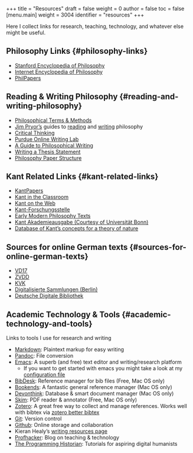 +++
title = "Resources"
draft = false
weight = 0
author = false
toc = false
[menu.main]
  weight = 3004
  identifier = "resources"
+++

Here I collect links for research, teaching, technology, and whatever else might be useful.


## Philosophy Links {#philosophy-links}

-   [Stanford Encyclopedia of Philosophy](http://plato.stanford.edu)
-   [Internet Encyclopedia of Philosophy](http://www.iep.utm.edu/)
-   [PhilPapers](http://philpapers.org)


## Reading & Writing Philosophy {#reading-and-writing-philosophy}

-   [Philosophical Terms & Methods](http://www.jimpryor.net/teaching/vocab/index.html)
-   [Jim Pryor&rsquo;s](http://www.jimpryor.net) guides to [reading](http://www.jimpryor.net/teaching/guidelines/reading.html) and [writing](http://www.jimpryor.net/teaching/guidelines/writing.html) philosophy
-   [Critical Thinking](http://philosophy.hku.hk/think/)
-   [Purdue Online Writing Lab](http://owl.english.purdue.edu/owl/)
-   [A Guide to Philosophical Writing](http://writingproject.fas.harvard.edu/files/hwp/files/philosophical%5Fwriting.pdf)
-   [Writing a Thesis Statement](https://www.dropbox.com/s/lyods0bt22x8u6l/ThesisOverview.pdf?dl=0)
-   [Philosophy Paper Structure](https://www.dropbox.com/s/eaggc570nfu6nqa/PaperStructure.pdf?dl=0)


## Kant Related Links {#kant-related-links}

-   [KantPapers](http://kantpapers.org)
-   [Kant in the Classroom](http://www.manchester.edu/kant/Home/index.htm)
-   [Kant on the Web](http://staffweb.hkbu.edu.hk/ppp/Kant.html)
-   [Kant-Forschungsstelle](http://www.kant.uni-mainz.de/Welcome.html)
-   [Early Modern Philosophy Texts](http://earlymoderntexts.com)
-   [Kant
    Akademieausgabe (Courtesy of Universität Bonn)](https://korpora.zim.uni-duisburg-essen.de/Kant/verzeichnisse-gesamt.html)
-   [Database of Kant&rsquo;s concepts for a theory of nature](http://knb.mpiwg-berlin.mpg.de/kant/home)


## Sources for online German texts {#sources-for-online-german-texts}

-   [VD17](http://gso.gbv.de/DB=1.28/SET=1/TTL=1/)
-   [ZVDD](http://www.zvdd.de/startseite/)
-   [KVK](http://kvk.bibliothek.kit.edu/?digitalOnly=0&embedFulltitle=0&newTab=0)
-   [Digitalisierte
    Sammlungen (Berlin)](http://digital-beta.staatsbibliothek-berlin.de)
-   [Deutsche Digitale Bibliothek](https://www.deutsche-digitale-bibliothek.de)


## Academic Technology & Tools {#academic-technology-and-tools}

Links to tools I use for research and writing

-   [Markdown](http://daringfireball.net/projects/markdown/): Plaintext markup for easy writing
-   [Pandoc](http://johnmacfarlane.net/pandoc/index.html): File conversion
-   [Emacs](https://www.gnu.org/software/emacs/): A superb (and free) text editor and writing/research platform
    -   If you want to get started with emacs you might take a look at my [configuration file](https://github.com/mclear-tools/dotemacs/blob/master/config.org)
-   [BibDesk](http://bibdesk.sourceforge.net): Reference manager for bib files (Free, Mac OS only)
-   [Bookends](https://www.sonnysoftware.com): A fantastic general reference manager (Mac OS only)
-   [Devonthink](https://www.devontechnologies.com): Database & smart document manager (Mac OS only)
-   [Skim](http://skim-app.sourceforge.net): PDF reader & annotator (Free, Mac OS only)
-   [Zotero](https://www.zotero.org): A great free way to collect and manage references. Works well with bibtex via [zotero better bibtex](https://github.com/retorquere/zotero-better-bibtex)
-   [Git](http://git-scm.com): Version control
-   [Github](https://education.github.com): Online storage and collaboration
-   Kieran Healy&rsquo;s [writing resources page](http://kieranhealy.org/resources/)
-   [Profhacker](http://profhacker.com): Blog on teaching & technology
-   [The Programming Historian](http://programminghistorian.org): Tutorials for aspiring digital humanists
